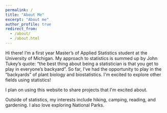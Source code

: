 ```yaml
---
permalink: /
title: "About Me"
excerpt: "About me"
author_profile: true
redirect_from: 
  - /about/
  - /about.html
---
```


Hi there! I’m a first year Master’s of Applied Statistics student at the University of Michigan. My approach to statistics is summed up by John Tukey’s quote: “the best thing about being a statistician is that you get to play in everyone’s backyard”. So far, I’ve had the opportunity to play in the “backyards” of plant biology and biostatistics. I'm excited to explore other fields using statistics!

I plan on using this website to share projects that I'm excited about. 

Outside of statistics, my interests include hiking, camping, reading, and gardening. I also love exploring National Parks.



